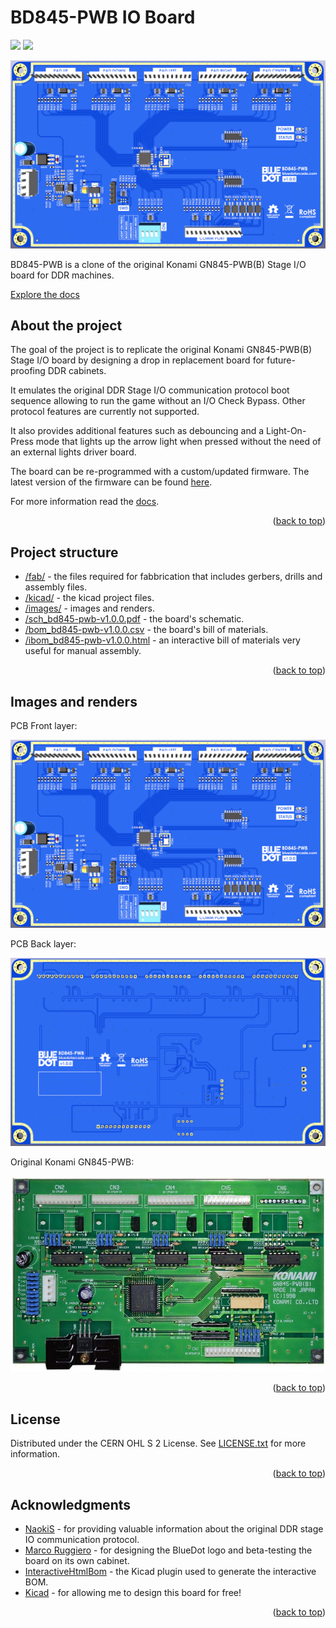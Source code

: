 # BD845-PWB IO Board

[<img src="https://img.shields.io/badge/license-CERN OHL S 2-green" />]()
[<img src="https://img.shields.io/badge/version-1.0.0-green" />]()

![BD845-PWB Front](images/bd845-pwb-front.png?raw=true)

BD845-PWB is a clone of the original Konami GN845-PWB(B) Stage I/O board for DDR machines.

[Explore the docs](https://docs.bluedotarcade.com/boards/bd845-pwb)

## About the project

The goal of the project is to replicate the original Konami GN845-PWB(B) Stage I/O board by designing a drop in replacement board for future-proofing DDR cabinets.

It emulates the original DDR Stage I/O communication protocol boot sequence allowing to run the game without an I/O Check Bypass. Other protocol features are currently not supported.

It also provides additional features such as debouncing and a Light-On-Press mode that lights up the arrow light when pressed without the need of an external lights driver board.

The board can be re-programmed with a custom/updated firmware. The latest version of the firmware can be found [here](https://github.com/bluedot-arcade/bd845-pwb-firmware).

For more information read the [docs](https://docs.bluedotarcade.com/boards/bd845-pwb).

<p align="right">(<a href="#readme-top">back to top</a>)</p>

## Project structure

* [/fab/](/fab/) - the files required for fabbrication that includes gerbers, drills and assembly files.
* [/kicad/](/kicad/) -  the kicad project files.
* [/images/](/images/) - images and renders.
* [/sch_bd845-pwb-v1.0.0.pdf](/sch_bd845-pwb_v1.0.0.pdf) - the board's schematic.
* [/bom_bd845-pwb-v1.0.0.csv](/bom_bd845-pwb_v1.0.0.csv) - the board's bill of materials.
* [/ibom_bd845-pwb-v1.0.0.html](/ibom_bd845-pwb_v1.0.0.html) - an interactive bill of materials very useful for manual assembly.

<p align="right">(<a href="#readme-top">back to top</a>)</p>

## Images and renders

PCB Front layer:

![BD845-PWB Front](images/bd845-pwb-front.png?raw=true)

PCB Back layer:

![BD845-PWB Back](images/bd845-pwb-back.png?raw=true)

Original Konami GN845-PWB:

![GN845-PWB Front](images/konami-gn845-pwb-front.jpg?raw=true)

<p align="right">(<a href="#readme-top">back to top</a>)</p>

## License

Distributed under the CERN OHL S 2 License. See [LICENSE.txt](/LICENSE.txt) for more information.

<p align="right">(<a href="#readme-top">back to top</a>)</p>

## Acknowledgments

* [NaokiS](http://nsaito.co.uk/) - for providing valuable information about the original DDR stage IO communication protocol.
* [Marco Ruggiero](https://www.instagram.com/ruggiero.design/) - for designing the BlueDot logo and beta-testing the board on its own cabinet.
* [InteractiveHtmlBom](https://github.com/openscopeproject/InteractiveHtmlBom) - the Kicad plugin used to generate the interactive BOM.
* [Kicad](https://www.kicad.org/) - for allowing me to design this board for free!

<p align="right">(<a href="#readme-top">back to top</a>)</p>